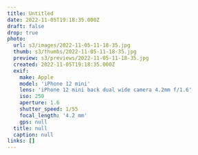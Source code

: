 ```yaml
---
title: Untitled
date: 2022-11-05T19:18:35.000Z
draft: false
drop: true
photo:
  url: s3/images/2022-11-05-11-18-35.jpg
  thumb: s3/thumbs/2022-11-05-11-18-35.jpg
  preview: s3/previews/2022-11-05-11-18-35.jpg
  created: 2022-11-05T19:18:35.000Z
  exif:
    make: Apple
    model: 'iPhone 12 mini'
    lens: 'iPhone 12 mini back dual wide camera 4.2mm f/1.6'
    iso: 250
    aperture: 1.6
    shutter_speed: 1/55
    focal_length: '4.2 mm'
    gps: null
  title: null
  caption: null
links: []
---
```

